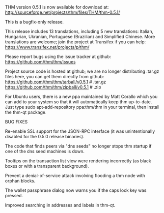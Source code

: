 THM version 0.5.1 is now available for download at:
http://sourceforge.net/projects/thm/files/THM/thm-0.5.1/

This is a bugfix-only release.

This release includes 13 translations, including 5 new translations:
Italian, Hungarian, Ukranian, Portuguese (Brazilian) and Simplified Chinese.
More translations are welcome; join the project at Transifex if you can help:
https://www.transifex.net/projects/p/thm/

Please report bugs using the issue tracker at github:
https://github.com/thm/thm/issues

Project source code is hosted at github; we are no longer
distributing .tar.gz files here, you can get them
directly from github:
https://github.com/thm/thm/tarball/v0.5.1  # .tar.gz
https://github.com/thm/thm/zipball/v0.5.1  # .zip

For Ubuntu users, there is a new ppa maintained by Matt Corallo which
you can add to your system so that it will automatically keep
thm up-to-date.  Just type
sudo apt-add-repository ppa:thm/thm
in your terminal, then install the thm-qt package.


BUG FIXES

Re-enable SSL support for the JSON-RPC interface (it was unintentionally
disabled for the 0.5.0 release binaries).

The code that finds peers via "dns seeds" no longer stops thm startup
if one of the dns seed machines is down.

Tooltips on the transaction list view were rendering incorrectly (as black boxes
or with a transparent background).

Prevent a denial-of-service attack involving flooding a thm node with
orphan blocks.

The wallet passphrase dialog now warns you if the caps lock key was pressed.

Improved searching in addresses and labels in thm-qt.
